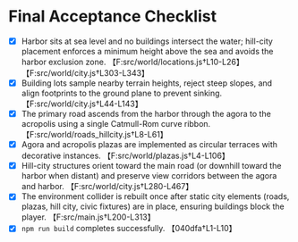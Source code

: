 # Final Acceptance Checklist

- [x] Harbor sits at sea level and no buildings intersect the water; hill-city placement enforces a minimum height above the sea and avoids the harbor exclusion zone. 【F:src/world/locations.js†L10-L26】【F:src/world/city.js†L303-L343】
- [x] Building lots sample nearby terrain heights, reject steep slopes, and align footprints to the ground plane to prevent sinking. 【F:src/world/city.js†L44-L143】
- [x] The primary road ascends from the harbor through the agora to the acropolis using a single Catmull-Rom curve ribbon. 【F:src/world/roads_hillcity.js†L8-L61】
- [x] Agora and acropolis plazas are implemented as circular terraces with decorative instances. 【F:src/world/plazas.js†L4-L106】
- [x] Hill-city structures orient toward the main road (or downhill toward the harbor when distant) and preserve view corridors between the agora and harbor. 【F:src/world/city.js†L280-L467】
- [x] The environment collider is rebuilt once after static city elements (roads, plazas, hill city, civic fixtures) are in place, ensuring buildings block the player. 【F:src/main.js†L200-L313】
- [x] `npm run build` completes successfully. 【040dfa†L1-L10】
